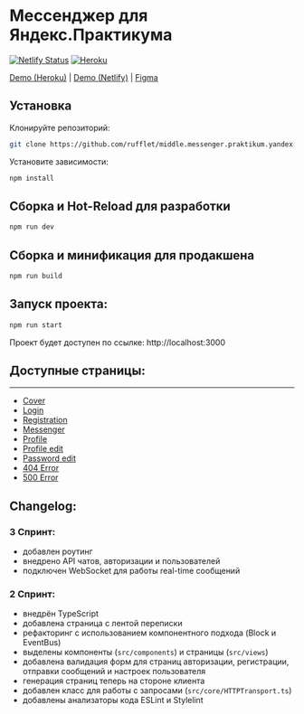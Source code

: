 # Мессенджер для Яндекс.Практикума

[![Netlify Status](https://api.netlify.com/api/v1/badges/7cb64050-b8e5-4911-b6a1-d8ca851c7ea2/deploy-status)](https://app.netlify.com/sites/sensational-torte-1795ab/deploys)
[![Heroku](https://heroku-badge.herokuapp.com/?app=heroku-badge&style=flat)](https://retro-messenger.herokuapp.com)

[Demo (Heroku)](https://retro-messenger.herokuapp.com) | [Demo (Netlify)](https://sensational-torte-1795ab.netlify.app/) | [Figma](https://www.figma.com/file/TzzWQOaqd8WQ3lo8muPKFN/Messenger)

## Установка

Клонируйте репозиторий:

```sh
git clone https://github.com/rufflet/middle.messenger.praktikum.yandex.git -b sprint_1
```

Установите зависимости:

```sh
npm install
```

## Сборка и Hot-Reload для разработки

```sh
npm run dev
```

## Сборка и минификация для продакшена

```sh
npm run build
```


## Запуск проекта:

```sh
npm run start
```

Проект будет доступен по ссылке: http://localhost:3000

## Доступные страницы:
-----
* [Cover](https://sensational-torte-1795ab.netlify.app)
* [Login](https://sensational-torte-1795ab.netlify.app/signin)
* [Registration](https://sensational-torte-1795ab.netlify.app/signup)
* [Messenger](https://sensational-torte-1795ab.netlify.app/messenger)
* [Profile](https://sensational-torte-1795ab.netlify.app/profile)
* [Profile edit](https://sensational-torte-1795ab.netlify.app/profile/edit)
* [Password edit](https://sensational-torte-1795ab.netlify.app/profile/password-change)
* [404 Error](https://sensational-torte-1795ab.netlify.app/error/404)
* [500 Error](https://sensational-torte-1795ab.netlify.app/error/500)

## Changelog:
### 3 Спринт:
- добавлен роутинг
- внедрено API чатов, авторизации и пользователей
- подключен WebSocket для работы real-time сообщений

### 2 Спринт:
- внедрён TypeScript
- добавлена страница с лентой переписки
- рефакторинг с использованием компонентного подхода (Block и EventBus)
- выделены компоненты (`src/components`) и страницы (`src/views`)
- добавлена валидация форм для страниц авторизации, регистрации, отправки сообщений и настроек пользователя
- генерация страниц теперь на стороне клиента
- добавлен класс для работы с запросами (`src/core/HTTPTransport.ts`)
- добавлены анализаторы кода ESLint и Stylelint
